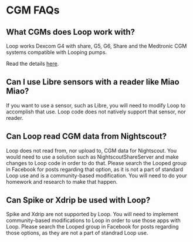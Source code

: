 # CGM FAQs

## What CGMs does Loop work with?

Loop works Dexcom G4 with share, G5, G6, Share and the Medtronic CGM systems compatible with Looping pumps.

Read the details [here](https://loopkit.github.io/loopdocs/setup/requirements/cgm/).

## Can I use Libre sensors with a reader like Miao Miao?

If you want to use a sensor, such as Libre, you will need to modify Loop to accomplish that use. Loop code does not natively support that sensor, nor reader. 

## Can Loop read CGM data from Nightscout?

Loop does not read from, nor upload to, CGM data for Nightscout. You would need to use a solution such as NightscoutShareServer and make changes to Loop code in order to do that. Please search the Looped group in Facebook for posts regarding that option, as it is not a part of standard Loop use and is a community-based modification. You will need to do your homework and research to make that happen.

## Can Spike or Xdrip be used with Loop?

Spike and Xdrip are not supported by Loop. You will need to implement community-based modifications to Loop in order to use those apps with Loop. Please search the Looped group in Facebook for posts regarding those options, as they are not a part of standrad Loop use.


